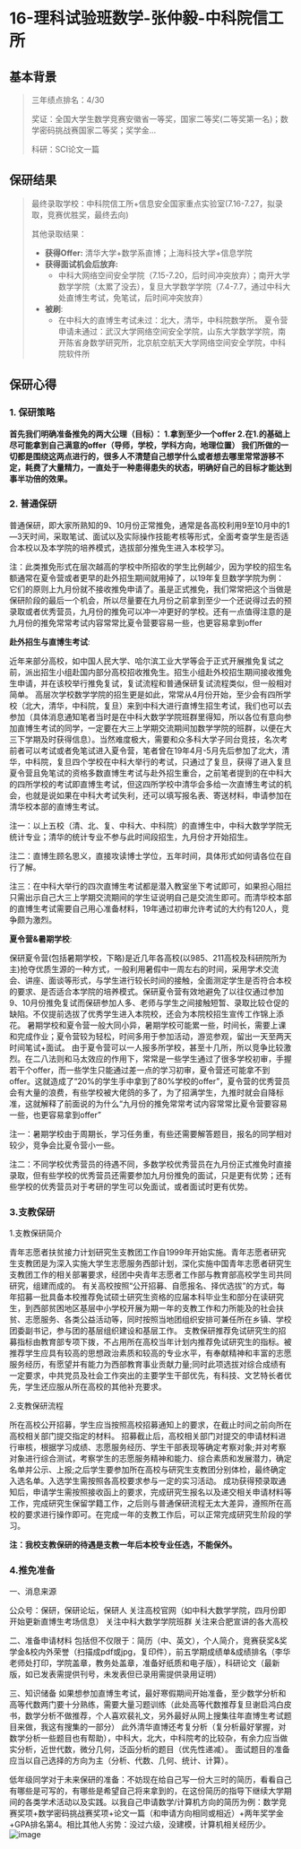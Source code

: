 # 16-理科试验班数学-张仲毅-中科院信工所   

## 基本背景

> 三年绩点排名：4/30
>
> 奖证：全国大学生数学竞赛安徽省一等奖，国家二等奖(二等奖第一名)；数学密码挑战赛国家二等奖；奖学金... 
>
> 科研：SCI论文一篇

## 保研结果

> 最终录取学校：中科院信工所+信息安全国家重点实验室(7.16-7.27，拟录取，竞赛优胜奖，最终去向)
> 
> 其他录取结果：
>
> * **获得Offer:**
>   清华大学+数学系直博；上海科技大学+信息学院 
> * **获得面试机会后放弃:**
>   * 中科大网络空间安全学院（7.15-7.20，后时间冲突放弃）；南开大学数学学院（太累了没去），复旦大学数学学院（7.4-7.7，通过中科大处直博生考试，免笔试，后时间冲突放弃）
> * **被刷**:
>   * 在中科大的直博生考试未过：北大，清华，中科院数学所。
>  夏令营申请未通过：武汉大学网络空间安全学院，山东大学数学学院，南开陈省身数学研究所，北京航空航天大学网络空间安全学院，中科院软件所 

## 保研心得

### 1. 保研策略
**首先我们明确准备推免的两大公理（目标）：
1.拿到至少一个offer
2.在1.的基础上尽可能拿到自己满意的offer（导师，学校，学科方向，地理位置）
我们所做的一切都是围绕这两点进行的，很多人不清楚自己想学什么或者想去哪里常常游移不定，耗费了大量精力，一直处于一种患得患失的状态，明确好自己的目标才能达到事半功倍的效果。**

### 2. 普通保研
普通保研，即大家所熟知的9、10月份正常推免，通常是各高校利用9至10月中的1—3天时间，采取笔试、面试以及实际操作技能考核等形式，全面考查学生是否适合本校以及本学院的培养模式，选拔部分推免生进入本校学习。

注：此类推免形式在层次越高的学校中所招收的学生比例越少，因为学校的招生名额通常在夏令营或者更早的赴外招生期间就用掉了，以19年复旦数学学院为例：它们的原则上九月份就不接收推免申请了。虽是正式推免，我们常常把这个当做是保研阶段的最后一个机会，所以尽量要在九月份之前拿到至少一个还说得过去的预录取或者优秀营员，九月份的推免可以冲一冲更好的学校。还有一点值得注意的是九月份的推免常常考试内容常常比夏令营要容易一些，也更容易拿到offer

**赴外招生与直博生考试**:

近年来部分高校，如中国人民大学、哈尔滨工业大学等会于正式开展推免复试之前，派出招生小组赴国内部分高校招收推免生。招生小组赴外校招生期间接收推免生申请，并在该校举行推免复试，复试流程和普通保研复试流程类似，但一般相对简单。
高层次学校数学学院的招生更是如此，常常从4月份开始，至少会有四所学校（北大，清华，中科院，复旦）来到中科大进行直博生招生考试，我们也可以去参加（具体消息通知笔者当时是在中科大数学学院班群里得知，所以各位有意向参加直博生考试的同学，一定要在大三上学期交流期间加数学学院的班群，以便在大三下学期及时获得信息）。当然难度极大，需要和众多科大学子同台竞技，名次考前者可以考试或者免笔试进入夏令营，笔者曾在19年4月-5月先后参加了北大，清华，中科院，复旦四个学校在中科大举行的考试，只通过了复旦，获得了进入复旦夏令营且免笔试的资格多数直博生考试与赴外招生重合，之前笔者提到的在中科大的四所学校的考试即直博生考试，但这四所学校中清华会多给一次直博生考试的机会，也就是说如果在中科大考试失利，还可以填写报名表、寄送材料，申请参加在清华校本部的直博生考试。

注一：以上五校（清、北、复、中科大、中科院）的直博生中，中科大数学学院无统计专业；清华的统计专业不参与此时间段招生，九月份才开始招生。

注二：直博生顾名思义，直接攻读博士学位，五年时间，具体形式如何请各位在自行了解。

注三：在中科大举行的四次直博生考试都是潜入教室坐下考试即可，如果担心阻拦只需出示自己大三上学期交流期间的学生证说明自己是交流生即可。而清华校本部的直博生考试需要自己用心准备材料，19年通过初审允许考试的大约有120人，竞争颇为激烈。

**夏令营&暑期学校**:

保研夏令营(包括暑期学校，下略)是近几年各高校(以985、211高校及科研院所为主)抢夺优质生源的一种方式，一般利用暑假中一周左右的时间，采用学术交流会、讲座、面谈等形式，与学生进行较长时间的接触，全面测定学生是否符合本校的要求、是否适合本学院的培养模式。保研夏令营有效地避免了以往仅通过参加9、10月份推免复试而保研参加人多、老师与学生之间接触短暂、录取比较仓促的缺陷。不仅提前选拔了优秀学生进入本院校，还会为本院校招生宣传工作锦上添花。
暑期学校和夏令营一般大同小异，暑期学校可能累一些，时间长，需要上课和完成作业；夏令营较为轻松，时间多用于参加活动，游览参观，留出一天至两天时间笔试+面试。
由于夏令营可以一人报多所学校，甚至十几所，所以竞争比较激烈。在二八法则和马太效应的作用下，常常是一些学生通过了很多学校初审，手握若干个offer，而一些学生只能通过差一点的学习初审，夏令营还可能拿不到offer。这就造成了“20%的学生手中拿到了80%学校的offer”，夏令营的优秀营员会有大量的浪费，有些学校被大佬鸽的多了，为了招满学生，九推时就会自降标准，这就解释了前面说的为什么“九月份的推免常常考试内容常常比夏令营要容易一些，也更容易拿到offer”

注一：暑期学校由于周期长，学习任务重，有些还需要解答题目，报名的同学相对较少，竞争会比夏令营小一些。

注二：不同学校优秀营员的待遇不同，多数学校优秀营员在九月份正式推免时直接录取，但有些学校的优秀营员还需要参加九月份推免的面试，只是更有优势；还有些学校的优秀营员对于考研的学生可以免面试，或者面试时更有优势。


### 3.支教保研 

1.支教保研简介

青年志愿者扶贫接力计划研究生支教团工作自1999年开始实施。青年志愿者研究生支教团是为深入实施大学生志愿服务西部计划，深化实施中国青年志愿者研究生支教团工作的相关部署要求，经团中央青年志愿者工作部与教育部高校学生司共同研究，组建而成的。
有关高校按照“公开招募、自愿报名、择优选拔”的方式，每年招募一批具备本校推荐免试硕士研究生资格的应届本科毕业生和部分在读研究生，到西部贫困地区基层中小学校开展为期一年的支教工作和力所能及的社会扶贫、志愿服务、各类公益活动等，同时按照当地团组织安排可兼任所在乡镇、学校团委副书记，参与团的基层组织建设和基层工作。
支教保研推荐免试研究生的招募指标由教育部专项下拨，不占用所在高校当年计划内推荐免试研究生的指标。被推荐学生应具有较高的思想政治素质和较高的专业水平，有奉献精神和丰富的志愿服务经历，有愿望并有能力为西部教育事业贡献力量;同时此项选拔对综合成绩有一定要求，中共党员及社会工作突出的主要学生干部优先，有科技、文艺特长者优先，学生还应服从所在高校的其他补充要求。

2.支教保研流程

所在高校公开招募，学生应当按照高校招募通知上的要求，在截止时间之前向所在高校相关部门提交指定的材料。
招募截止后，高校相关部门对提交的申请材料进行审核，根据学习成绩、志愿服务经历、学生干部表现等确定考察对象;并对考察对象进行综合测试，考察学生的志愿服务精神和能力、综合素质和发展潜力，确定名单并公示、上报;之后学生要参加所在高校与研究生支教团分别体检，最终确定入选名单。入选学生需按照各高校要求参与一定的实习活动。
成功获得预录取通知后，申请学生需按照接收函上的要求，完成研究生报名以及递交相关申请材料等工作，完成研究生保留学籍工作，之后则与普通保研流程无太大差异，遵照所在高校的要求进行操作即可。在完成一年的支教工作后，可以正常完成研究生阶段的学习。

**注：我校支教保研的待遇是支教一年后本校专业任选，不能保外。**

### 4.推免准备
一、消息来源

公众号：保研，保研论坛，保研人
关注高校官网（如中科大数学学院，四月份即开始更新直博生考场信息）
关注中科大数学学院班群
关注来合肥宣讲的各大高校

二、准备申请材料
包括但不仅限于：简历（中、英文），个人简介，竞赛获奖&奖学金&校内外荣誉（扫描成pdf或jpg，复印件），前五学期成绩单&成绩排名（李华老师处打印，学院盖章，教务处盖章，准备好纸质和电子版），科研论文（最新版，如已发表需提供刊号，未发表但已录用需提供录用证明）

三、知识储备
如果想参加直博生考试，最好寒假期间开始准备，至少数学分析和高等代数两门要十分熟练，需要大量习题训练（此处高等代数推荐复旦谢启鸿白皮书，数学分析不做推荐，个人喜欢裴礼文，另外最好从网上搜集往年直博生考试题目来做，我这有搜集的一部分） 
此外清华直博还考复分析（复分析最好掌握，对数学分析一些题目也有帮助），中科大，北大，中科院考的比较杂，有余力应当做实分析，近世代数，微分几何，泛函分析的题目（优先性递减）。
面试题目的准备应当以自己选择的方向为主（分析、代数、几何、统计、计算）。

低年级同学对于未来保研的准备：不妨现在给自己写一份大三时的简历，看看自己有哪些是可写的，有哪些是希望自己将来拿到的，在这份简历的指导下继续大学期间的各类学术活动以及实践。以我自己申请数学/计算机方向的简历为例：数学竞赛奖项+数学密码挑战赛奖项+论文一篇（和申请方向相同或相近）+两年奖学金+GPA排名第4。相比其他人劣势：没过六级，没建模，计算机相关经历少。
![image](https://user-images.githubusercontent.com/41356564/155746568-48b2367e-7c4f-4b2f-88b7-f893ffba3a7b.png)
